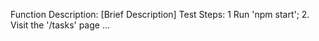 Function Description: [Brief Description]
Test Steps: 1 Run 'npm start'; 2. Visit the '/tasks' page ...
